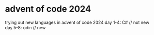 # advent of code 2024
trying out new languages in advent of code 2024
day 1-4: C#   // not new
day 5-8: odin // new
